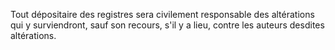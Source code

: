   
 Tout dépositaire des registres sera civilement responsable des altérations qui y surviendront, sauf son recours, s'il y a lieu, contre les auteurs desdites altérations.  

  
